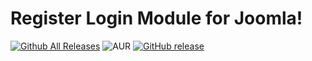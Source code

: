 # Register Login Module for Joomla!
[![Github All Releases](https://img.shields.io/github/downloads/joomdev/mod_registerlogin/total.svg)](https://github.com/joomdev/mod_registerlogin/releases)
![AUR](https://img.shields.io/aur/license/yaourt.svg)
[![GitHub release](https://img.shields.io/github/release/joomdev/mod_registerlogin.svg)](https://github.com/joomdev/mod_registerlogin/releases)
